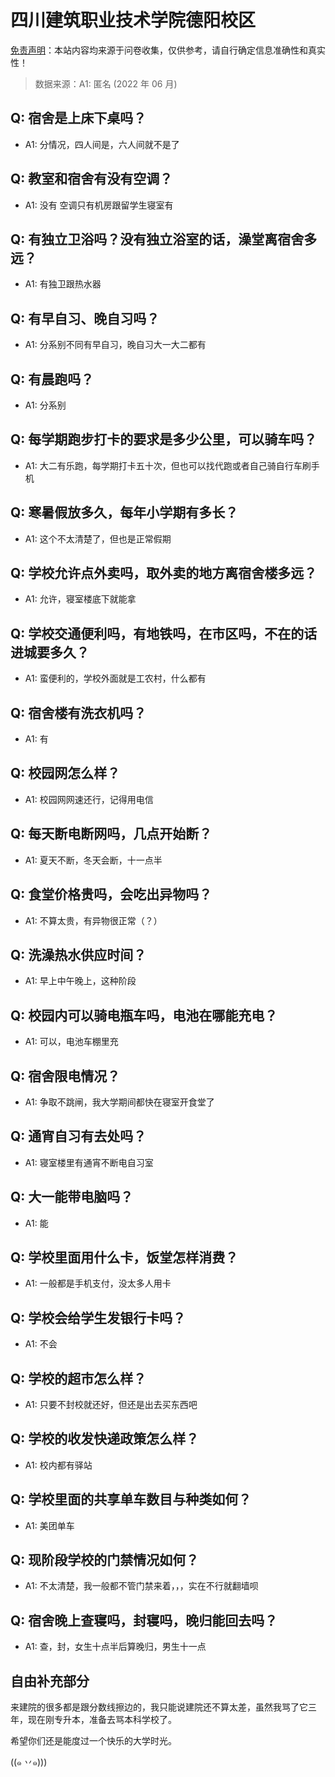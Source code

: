 # 四川建筑职业技术学院德阳校区

[免责声明](https://colleges.chat/#_3)：本站内容均来源于问卷收集，仅供参考，请自行确定信息准确性和真实性！

> 数据来源：A1: 匿名 (2022 年 06 月)

## Q: 宿舍是上床下桌吗？

- A1: 分情况，四人间是，六人间就不是了

## Q: 教室和宿舍有没有空调？

- A1: 没有 空调只有机房跟留学生寝室有

## Q: 有独立卫浴吗？没有独立浴室的话，澡堂离宿舍多远？

- A1: 有独卫跟热水器

## Q: 有早自习、晚自习吗？

- A1: 分系别不同有早自习，晚自习大一大二都有

## Q: 有晨跑吗？

- A1: 分系别

## Q: 每学期跑步打卡的要求是多少公里，可以骑车吗？

- A1: 大二有乐跑，每学期打卡五十次，但也可以找代跑或者自己骑自行车刷手机

## Q: 寒暑假放多久，每年小学期有多长？

- A1: 这个不太清楚了，但也是正常假期

## Q: 学校允许点外卖吗，取外卖的地方离宿舍楼多远？

- A1: 允许，寝室楼底下就能拿

## Q: 学校交通便利吗，有地铁吗，在市区吗，不在的话进城要多久？

- A1: 蛮便利的，学校外面就是工农村，什么都有

## Q: 宿舍楼有洗衣机吗？

- A1: 有

## Q: 校园网怎么样？

- A1: 校园网网速还行，记得用电信

## Q: 每天断电断网吗，几点开始断？

- A1: 夏天不断，冬天会断，十一点半

## Q: 食堂价格贵吗，会吃出异物吗？

- A1: 不算太贵，有异物很正常（？）

## Q: 洗澡热水供应时间？

- A1: 早上中午晚上，这种阶段

## Q: 校园内可以骑电瓶车吗，电池在哪能充电？

- A1: 可以，电池车棚里充

## Q: 宿舍限电情况？

- A1: 争取不跳闸，我大学期间都快在寝室开食堂了

## Q: 通宵自习有去处吗？

- A1: 寝室楼里有通宵不断电自习室

## Q: 大一能带电脑吗？

- A1: 能

## Q: 学校里面用什么卡，饭堂怎样消费？

- A1: 一般都是手机支付，没太多人用卡

## Q: 学校会给学生发银行卡吗？

- A1: 不会

## Q: 学校的超市怎么样？

- A1: 只要不封校就还好，但还是出去买东西吧

## Q: 学校的收发快递政策怎么样？

- A1: 校内都有驿站

## Q: 学校里面的共享单车数目与种类如何？

- A1: 美团单车

## Q: 现阶段学校的门禁情况如何？

- A1: 不太清楚，我一般都不管门禁来着，，，实在不行就翻墙呗

## Q: 宿舍晚上查寝吗，封寝吗，晚归能回去吗？

- A1: 查，封，女生十点半后算晚归，男生十一点

## 自由补充部分

来建院的很多都是跟分数线擦边的，我只能说建院还不算太差，虽然我骂了它三年，现在刚专升本，准备去骂本科学校了。

希望你们还是能度过一个快乐的大学时光。

((๑ 丷๑)))